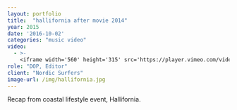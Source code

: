 ```yaml
---
layout: portfolio
title:  "hallifornia after movie 2014"
year: 2015
date: '2016-10-02'
categories: "music video"
video: 
  - >-
    <iframe width='560' height='315' src='https://player.vimeo.com/video/107959638' frameborder='0' allowfullscreen></iframe>
role: "DOP, Editor"
client: "Nordic Surfers"
image-url: /img/hallifornia.jpg
---
```


Recap from coastal lifestyle event, Hallifornia.